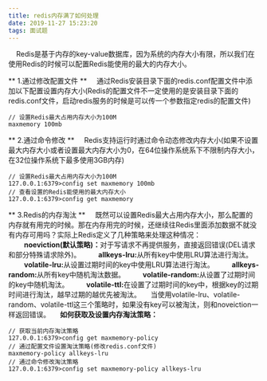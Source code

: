 ```yaml
---
title: redis内存满了如何处理
date: 2019-11-27 15:23:20
tags: 面试题
---
```

&nbsp;&nbsp;&nbsp;&nbsp;Redis是基于内存的key-value数据库，因为系统的内存大小有限，所以我们在使用Redis的时候可以配置Redis能使用的最大的内存大小。
<!-- more -->
** 1.通过修改配置文件 **
&nbsp;&nbsp;&nbsp;&nbsp;通过Redis安装目录下面的redis.conf配置文件中添加以下配置设置内存大小(Redis的配置文件不一定使用的是安装目录下面的redis.conf文件，启动redis服务的时候是可以传一个参数指定redis的配置文件)
```
// 设置Redis最大占用内存大小为100M
maxmemory 100mb
```
** 2.通过命令修改 **
&nbsp;&nbsp;&nbsp;&nbsp;Redis支持运行时通过命令动态修改内存大小(如果不设置最大内存大小或者设置最大内存大小为0，在64位操作系统系下不限制内存大小，在32位操作系统下最多使用3GB内存)
```
// 设置Redis最大占用内存大小为100M
127.0.0.1:6379>config set maxmemory 100mb
// 查看设置的Redis能使用的最大内存大小
127.0.0.1:6379>config get maxmemory
```
** 3.Redis的内存淘汰 **
&nbsp;&nbsp;&nbsp;&nbsp;既然可以设置Redis最大占用内存大小，那么配置的内存就有用完的时候。那在内存用完的时候，还继续往Redis里面添加数据不就没有内存可用吗？实际上Redis定义了几种策略来处理这种情况：
&nbsp;&nbsp;&nbsp;&nbsp;&nbsp;&nbsp;&nbsp;&nbsp;<b>noeviction(默认策略)：</b>对于写请求不再提供服务，直接返回错误(DEL请求和部分特殊请求除外)。
&nbsp;&nbsp;&nbsp;&nbsp;&nbsp;&nbsp;&nbsp;&nbsp;<b>allkeys-lru:</b>从所有key中使用LRU算法进行淘汰。
&nbsp;&nbsp;&nbsp;&nbsp;&nbsp;&nbsp;&nbsp;&nbsp;<b>volatile-lru:</b>从设置过期时间的key中使用LRU算法进行淘汰。
&nbsp;&nbsp;&nbsp;&nbsp;&nbsp;&nbsp;&nbsp;&nbsp;<b>allkeys-random:</b>从所有key中随机淘汰数据。
&nbsp;&nbsp;&nbsp;&nbsp;&nbsp;&nbsp;&nbsp;&nbsp;<b>volatile-random:</b>从设置了过期时间的key中随机淘汰。
&nbsp;&nbsp;&nbsp;&nbsp;&nbsp;&nbsp;&nbsp;&nbsp;<b>volatile-ttl:</b>在设置了过期时间的key中，根据key的过期时间进行淘汰，越早过期的越优先被淘汰。
&nbsp;&nbsp;&nbsp;&nbsp;当使用volatile-lru、volatile-random、volatile-ttl这三个策略时，如果没有key可以被淘汰，则和noveiction一样返回错误。
&nbsp;&nbsp;&nbsp;&nbsp;<b>如何获取及设置内存淘汰策略：</b>
```
// 获取当前内存淘汰策略
127.0.0.1:6379>config get maxmemory-policy
// 通过配置文件设置淘汰策略(修改redis.conf文件)
maxmemory-policy allkeys-lru
// 通过命令修改淘汰策略
127.0.0.1:6379>config set maxmemory-policy allkeys-lru
```
